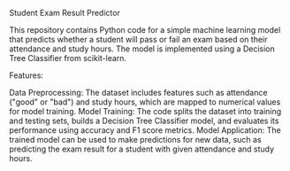 
Student Exam Result Predictor

This repository contains Python code for a simple machine learning model that predicts whether a student will pass or fail an exam based on their attendance and study hours. The model is implemented using a Decision Tree Classifier from scikit-learn.

Features:

Data Preprocessing: The dataset includes features such as attendance ("good" or "bad") and study hours, which are mapped to numerical values for model training.
Model Training: The code splits the dataset into training and testing sets, builds a Decision Tree Classifier model, and evaluates its performance using accuracy and F1 score metrics.
Model Application: The trained model can be used to make predictions for new data, such as predicting the exam result for a student with given attendance and study hours.
